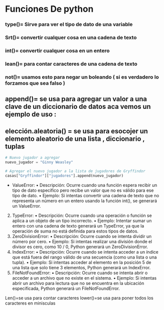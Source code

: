 # Funciones De python 

### type()= Sirve para ver el tipo de dato de una variable
### Srt()= convertir cualquer cosa en una cadena de texto
### int()= convertir cualquer cosa en un entero
### lean()= para contar caracteres de una cadena de texto
### not()= usamos esto para negar un boleando ( si es verdadero lo forzamos que sea falso )
## append()= se usa para agregar un valor a una clave de un diccionario de datos aca vemos un ejemplo de uso :
## elección.aleatoria() = se usa para esocojer un elemento aleatorio de una lista , diccionario , tuplas
```py
# Nuevo jugador a agregar
nuevo_jugador = "Ginny Weasley"

# Agregar el nuevo jugador a la lista de jugadores de Gryffindor
casas["Gryffindor"]["jugadores"].append(nuevo_jugador)
````
- ValueError:
•	Descripción: Ocurre cuando una función espera recibir un tipo de dato específico pero recibe un valor que no es válido para ese tipo de dato.
•	Ejemplo: Si intentas convertir una cadena de texto que no representa un número en un entero usando la función int(), se generará un ValueError.
2.	TypeError:
•	Descripción: Ocurre cuando una operación o función se aplica a un objeto de un tipo incorrecto.
•	Ejemplo: Intentar sumar un entero con una cadena de texto generará un TypeError, ya que la operación de suma no está definida para estos tipos de datos.
3.	ZeroDivisionError:
•	Descripción: Ocurre cuando se intenta dividir un número por cero.
•	Ejemplo: Si intentas realizar una división donde el divisor es cero, como 10 / 0, Python generará un ZeroDivisionError.
4.	IndexError:
•	Descripción: Ocurre cuando se intenta acceder a un índice que está fuera del rango válido de una secuencia (como una lista o una tupla).
•	Ejemplo: Si intentas acceder al elemento en la posición 5 de una lista que solo tiene 3 elementos, Python generará un IndexError.
5.	FileNotFoundError:
•	Descripción: Ocurre cuando se intenta abrir o acceder a un archivo que no existe en el sistema.
•	Ejemplo: Si intentas abrir un archivo para lectura que no se encuentra en la ubicación especificada, Python generará un FileNotFoundError.



Len()=se usa para contar caracteres
lower()=se usa para poner todos los caracteres en minisculas
